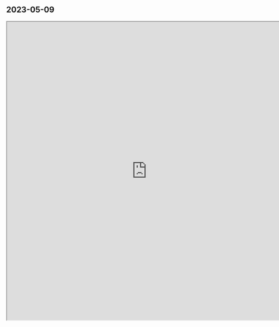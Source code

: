 ## 2023-05-09

<iframe width=750 height=800 src="https://www.mapmyride.com/workout/7261653757" />


---

up:: [[Exercise Log]]
tags:: #log/ride 


